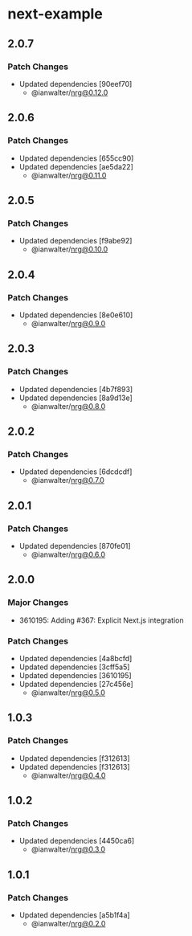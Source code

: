 # next-example

## 2.0.7

### Patch Changes

- Updated dependencies [90eef70]
  - @ianwalter/nrg@0.12.0

## 2.0.6

### Patch Changes

- Updated dependencies [655cc90]
- Updated dependencies [ae5da22]
  - @ianwalter/nrg@0.11.0

## 2.0.5

### Patch Changes

- Updated dependencies [f9abe92]
  - @ianwalter/nrg@0.10.0

## 2.0.4

### Patch Changes

- Updated dependencies [8e0e610]
  - @ianwalter/nrg@0.9.0

## 2.0.3

### Patch Changes

- Updated dependencies [4b7f893]
- Updated dependencies [8a9d13e]
  - @ianwalter/nrg@0.8.0

## 2.0.2

### Patch Changes

- Updated dependencies [6dcdcdf]
  - @ianwalter/nrg@0.7.0

## 2.0.1

### Patch Changes

- Updated dependencies [870fe01]
  - @ianwalter/nrg@0.6.0

## 2.0.0

### Major Changes

- 3610195: Adding #367: Explicit Next.js integration

### Patch Changes

- Updated dependencies [4a8bcfd]
- Updated dependencies [3cff5a5]
- Updated dependencies [3610195]
- Updated dependencies [27c456e]
  - @ianwalter/nrg@0.5.0

## 1.0.3

### Patch Changes

- Updated dependencies [f312613]
- Updated dependencies [f312613]
  - @ianwalter/nrg@0.4.0

## 1.0.2

### Patch Changes

- Updated dependencies [4450ca6]
  - @ianwalter/nrg@0.3.0

## 1.0.1

### Patch Changes

- Updated dependencies [a5b1f4a]
  - @ianwalter/nrg@0.2.0
